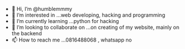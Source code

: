 - 👋 Hi, I’m @humblemmmy
- 👀 I’m interested in ...web developing, hacking and programming
- 🌱 I’m currently learning ...python for hacking
- 💞️ I’m looking to collaborate on ...on creating of my website, mainly on the backend
- 📫 How to reach me ...0816488068 , whatsapp no

<!---
humblemmmy/humblemmmy is a ✨ special ✨ repository because its `README.md` (this file) appears on your GitHub profile.
You can click the Preview link to take a look at your changes.
--->
